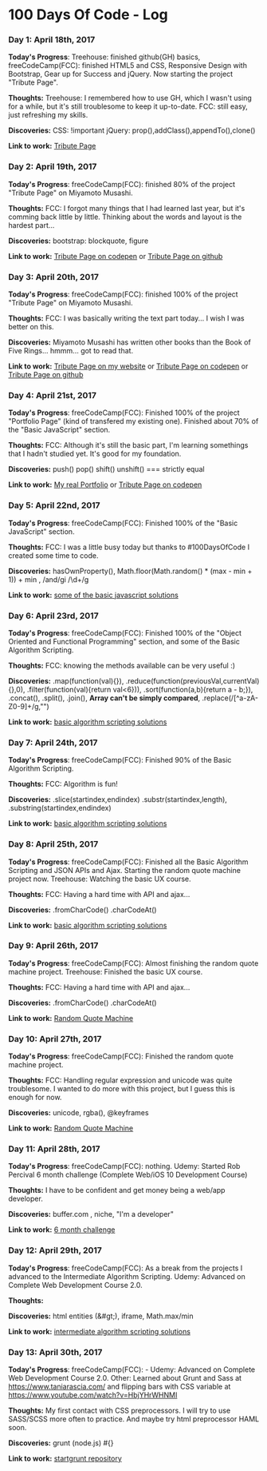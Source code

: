 # 100 Days Of Code - Log

### Day 1: April 18th, 2017

**Today's Progress**: Treehouse: finished github(GH) basics, freeCodeCamp(FCC): finished HTML5 and CSS, Responsive Design with Bootstrap, Gear up for Success and jQuery. Now starting the project "Tribute Page". 

**Thoughts:** Treehouse: I remembered how to use GH, which I wasn't using for a while, but it's still troublesome to keep it up-to-date. FCC: still easy, just refreshing my skills.

**Discoveries:** CSS: !important   jQuery: prop(),addClass(),appendTo(),clone()

**Link to work:** [Tribute Page](https://codepen.io/diogomusou/pen/PmPJaX)

### Day 2: April 19th, 2017

**Today's Progress**: freeCodeCamp(FCC): finished 80% of the project "Tribute Page" on Miyamoto Musashi. 

**Thoughts:** FCC: I forgot many things that I had learned last year, but it's comming back little by little. Thinking about the words and layout is the hardest part...

**Discoveries:** bootstrap: blockquote, figure

**Link to work:** [Tribute Page on codepen](https://codepen.io/diogomusou/pen/PmPJaX) or [Tribute Page on github](https://github.com/diogomusou/freeCodeCamp/tree/master/BasicFrontEndDevProjects/TributePage)

### Day 3: April 20th, 2017

**Today's Progress**: freeCodeCamp(FCC): finished 100% of the project "Tribute Page" on Miyamoto Musashi. 

**Thoughts:** FCC: I was basically writing the text part today... I wish I was better on this.

**Discoveries:** Miyamoto Musashi has written other books than the Book of Five Rings... hmmm... got to read that.

**Link to work:** [Tribute Page on my website](http://diogomusou.com/test/MiyamotoMusashi/index.html) or [Tribute Page on codepen](https://codepen.io/diogomusou/pen/PmPJaX) or [Tribute Page on github](https://github.com/diogomusou/freeCodeCamp/tree/master/BasicFrontEndDevProjects/TributePage)

### Day 4: April 21st, 2017

**Today's Progress**: freeCodeCamp(FCC): Finished 100% of the project "Portfolio Page" (kind of transfered my existing one). Finished about 70% of the "Basic JavaScript" section.

**Thoughts:** FCC: Although it's still the basic part, I'm learning somethings that I hadn't studied yet. It's good for my foundation.

**Discoveries:** push() pop() shift() unshift() === strictly equal

**Link to work:** [My real Portfolio](http://diogomusou.com) or [Tribute Page on codepen](https://codepen.io/diogomusou/pen/NjNOry)

### Day 5: April 22nd, 2017

**Today's Progress**: freeCodeCamp(FCC): Finished 100% of the "Basic JavaScript" section.

**Thoughts:** FCC: I was a little busy today but thanks to #100DaysOfCode I created some time to code.

**Discoveries:** hasOwnProperty(), Math.floor(Math.random() * (max - min + 1)) + min  ,  /and/gi   /\d+/g

**Link to work:** [some of the basic javascript solutions](https://github.com/diogomusou/freeCodeCamp/tree/master/BasicJavaScript)

### Day 6: April 23rd, 2017

**Today's Progress**: freeCodeCamp(FCC): Finished 100% of the "Object Oriented and Functional Programming" section, and some of the Basic Algorithm Scripting.

**Thoughts:** FCC: knowing the methods available can be very useful  :)   

**Discoveries:** .map(function(val){}),  .reduce(function(previousVal,currentVal){},0),  .filter(function(val){return val<6})), .sort(function(a,b){return a - b;}), .concat(), .split(), .join(), **Array can't be simply compared**, .replace(/[^a-zA-Z0-9]+/g,"")

**Link to work:** [basic algorithm scripting solutions](https://github.com/diogomusou/freeCodeCamp/tree/master/BasicAlgorithmScripting)

### Day 7: April 24th, 2017

**Today's Progress**: freeCodeCamp(FCC): Finished 90% of the Basic Algorithm Scripting.

**Thoughts:** FCC: Algorithm is fun! 

**Discoveries:** .slice(startindex,endindex) .substr(startindex,length), .substring(startindex,endindex)

**Link to work:** [basic algorithm scripting solutions](https://github.com/diogomusou/freeCodeCamp/tree/master/BasicAlgorithmScripting)

### Day 8: April 25th, 2017

**Today's Progress**: freeCodeCamp(FCC): Finished all the Basic Algorithm Scripting and JSON APIs and Ajax. Starting the random quote machine project now.  Treehouse: Watching the basic UX course.

**Thoughts:** FCC: Having a hard time with API and ajax...

**Discoveries:** .fromCharCode()  .charCodeAt() 

**Link to work:** [basic algorithm scripting solutions](https://github.com/diogomusou/freeCodeCamp/tree/master/BasicAlgorithmScripting)

### Day 9: April 26th, 2017

**Today's Progress**: freeCodeCamp(FCC): Almost finishing the random quote machine project.  Treehouse: Finished the basic UX course.

**Thoughts:** FCC: Having a hard time with API and ajax...

**Discoveries:** .fromCharCode()  .charCodeAt() 

**Link to work:** [Random Quote Machine](https://github.com/diogomusou/freeCodeCamp/tree/master/IntermediateFrontEndDevProjects/RandomQuoteMachine/)

### Day 10: April 27th, 2017

**Today's Progress**: freeCodeCamp(FCC): Finished the random quote machine project. 

**Thoughts:** FCC: Handling regular expression and unicode was quite troublesome. I wanted to do more with this project, but I guess this is enough for now.

**Discoveries:** unicode, rgba(), @keyframes

**Link to work:** [Random Quote Machine](https://github.com/diogomusou/freeCodeCamp/tree/master/IntermediateFrontEndDevProjects/RandomQuoteMachine/)

### Day 11: April 28th, 2017

**Today's Progress**: freeCodeCamp(FCC): nothing.   Udemy: Started Rob Percival 6 month challenge (Complete Web/iOS 10 Development Course)

**Thoughts:** I have to be confident and get money being a web/app developer.

**Discoveries:** buffer.com , niche, "I'm a developer"

**Link to work:** [6 month challenge](https://www.6monthchallenge.co/)

### Day 12: April 29th, 2017

**Today's Progress**: freeCodeCamp(FCC): As a break from the projects I advanced to the Intermediate Algorithm Scripting.   Udemy: Advanced on Complete Web Development Course 2.0.

**Thoughts:** 

**Discoveries:** html entities (&#gt;), iframe, Math.max/min

**Link to work:** [intermediate algorithm scripting solutions](https://github.com/diogomusou/freeCodeCamp/tree/master/IntermediateAlgorithmScripting)

### Day 13: April 30th, 2017

**Today's Progress**: freeCodeCamp(FCC): -  Udemy: Advanced on Complete Web Development Course 2.0.  Other: Learned about Grunt and Sass at https://www.taniarascia.com/  and flipping bars with CSS variable at https://www.youtube.com/watch?v=HbjYHrWHNMI

**Thoughts:** My first contact with CSS preprocessors. I will try to use SASS/SCSS more often to practice. And maybe try html preprocessor HAML soon. 

**Discoveries:** grunt (node.js) #{} 

**Link to work:** [startgrunt repository](https://github.com/diogomusou/startgrunt)